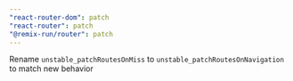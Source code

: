 ```yaml
---
"react-router-dom": patch
"react-router": patch
"@remix-run/router": patch
---
```


Rename `unstable_patchRoutesOnMiss` to `unstable_patchRoutesOnNavigation` to match new behavior
